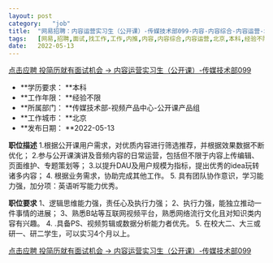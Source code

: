 ```yaml
---
layout:	post
category:	"job"
title:	"网易招聘：内容运营实习生（公开课）-传媒技术部099-内容-内容综合-内容运营-北京本科经验不限"
tags:	[网易,招聘,面试,找工作,工作,内推,内容,内容综合,内容运营,北京,本科,经验不限]
date:	2022-05-13
---
```


[点击应聘 投简历就有面试机会 -> 内容运营实习生（公开课）-传媒技术部099](http://mobile.bole.netease.com/bole/boleDetail?id=30132&employeeId=346f03c3cda5f04c&key=all)



- **学历要求： **本科
- **工作年限： **经验不限
- **所属部门： **传媒技术部-视频产品中心-公开课产品组
- **工作城市： **北京
- **发布日期： **2022-05-13



**职位描述**
1.根据公开课用户需求，对优质内容进行筛选推荐，并根据效果数据不断优化；
2.参与公开课演讲及音频内容的日常运营，包括但不限于内容上传编辑、页面维护、专题策划等；
3.以提升DAU及用户规模为指标，提出优秀的idea玩转诸多内容；
4. 根据业务需求，协助完成其他工作。
5.  具有团队协作意识，学习能力强，加分项：英语听写能力优秀。



**职位要求**
1、逻辑思维能力强，责任心及执行力强；
2、执行力强，能独立推动一件事情的进展；
3、熟悉B站等互联网视频平台，熟悉网络流行文化且对知识类内容有兴趣。
4.  .具备PS、视频剪辑或数据分析能力者优先。
5. 在校大二、大三或研一、研二学生，可以实习4个月以上。



[点击应聘 投简历就有面试机会 -> 内容运营实习生（公开课）-传媒技术部099](http://mobile.bole.netease.com/bole/boleDetail?id=30132&employeeId=346f03c3cda5f04c&key=all)